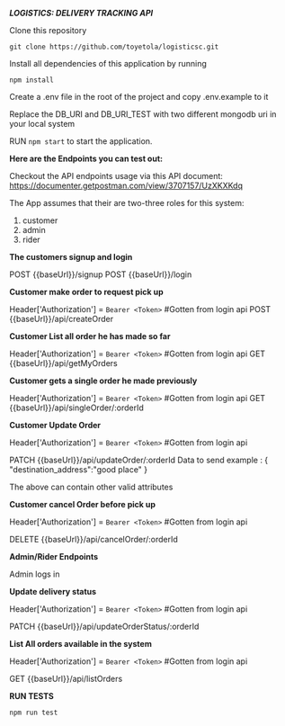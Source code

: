***LOGISTICS: DELIVERY TRACKING API***

Clone this repository

```git clone https://github.com/toyetola/logisticsc.git```

Install all dependencies of this application by running

```npm install```

Create a .env file in the root of the project and copy .env.example to it

Replace the DB_URI and DB_URI_TEST with two different mongodb uri in your local system

RUN ```npm start``` to start the application.


**Here are the Endpoints you can test out:**

Checkout the API endpoints usage via this API document:
https://documenter.getpostman.com/view/3707157/UzXKXKdq

The App assumes that their are two-three roles for this system:

1. customer
2. admin
3. rider

**The customers signup and login**

POST {{baseUrl}}/signup
POST {{baseUrl}}/login

**Customer make order to request pick up**

Header['Authorization'] = `Bearer <Token>` #Gotten from login api
POST {{baseUrl}}/api/createOrder

**Customer List all order he has made so far**

Header['Authorization'] = `Bearer <Token>` #Gotten from login api
GET {{baseUrl}}/api/getMyOrders

**Customer gets a single order he made previously**

Header['Authorization'] = `Bearer <Token>` #Gotten from login api
GET {{baseUrl}}/api/singleOrder/:orderId


**Customer Update Order**

Header['Authorization'] = `Bearer <Token>` #Gotten from login api

PATCH {{baseUrl}}/api/updateOrder/:orderId
Data to send example :
{ 
    "destination_address":"good place"
}

The above can contain other valid attributes

**Customer cancel Order before pick up**

Header['Authorization'] = `Bearer <Token>` #Gotten from login api

DELETE {{baseUrl}}/api/cancelOrder/:orderId


**Admin/Rider Endpoints**

Admin logs in

**Update delivery status** 

Header['Authorization'] = `Bearer <Token>` #Gotten from login api

PATCH {{baseUrl}}/api/updateOrderStatus/:orderId

**List All orders available in the system**

Header['Authorization'] = `Bearer <Token>` #Gotten from login api

GET {{baseUrl}}/api/listOrders


**RUN TESTS**

```npm run test```

